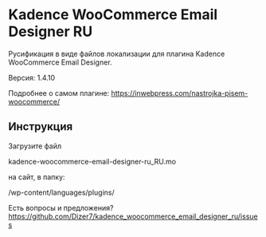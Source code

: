 # Kadence WooCommerce Email Designer RU

Русификация в виде файлов локализации для плагина Kadence WooCommerce Email Designer.

Версия: 1.4.10

Подробнее о самом плагине: https://inwebpress.com/nastrojka-pisem-woocommerce/

## Инструкция

Загрузите файл

kadence-woocommerce-email-designer-ru_RU.mo 

на сайт, в папку:

/wp-content/languages/plugins/

Есть вопросы и предложения? https://github.com/Dizer7/kadence_woocommerce_email_designer_ru/issues